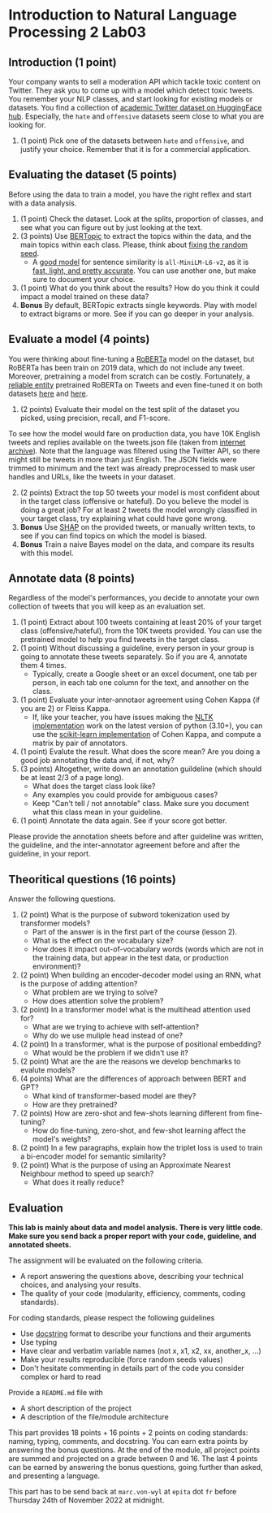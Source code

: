 # Introduction to Natural Language Processing 2 Lab03

## Introduction (1 point)

Your company wants to sell a moderation API which tackle toxic content on Twitter. They ask you to come up with a model which detect toxic tweets. You remember your NLP classes, and start looking for existing models or datasets. You find a collection of [academic Twitter dataset on HuggingFace hub](https://huggingface.co/datasets/tweet_eval). Especially, the `hate` and `offensive` datasets seem close to what you are looking for.

1. (1 point) Pick one of the datasets between `hate` and `offensive`, and justify your choice. Remember that it is for a commercial application.

## Evaluating the dataset (5 points)

Before using the data to train a model, you have the right reflex and start with a data analysis.

1. (1 point) Check the dataset. Look at the splits, proportion of classes, and see what you can figure out by just looking at the text.
2. (3 points) Use [BERTopic](https://github.com/MaartenGr/BERTopic) to extract the topics within the data, and the main topics within each class. Please, think about [fixing the random seed](https://stackoverflow.com/questions/71320201/how-to-fix-random-seed-for-bertopic).
    * A [good model](https://github.com/MaartenGr/BERTopic#embedding-models) for sentence similarity is `all-MiniLM-L6-v2`, as it is [fast, light, and pretty accurate](https://www.sbert.net/docs/pretrained_models.html). You can use another one, but make sure to document your choice.
3. (1 point) What do you think about the results? How do you think it could impact a model trained on these data?
4. **Bonus** By default, BERTopic extracts single keywords. Play with model to extract bigrams or more. See if you can go deeper in your analysis.

## Evaluate a model (4 points)

You were thinking about fine-tuning a [RoBERTa](https://arxiv.org/abs/1907.11692) model on the dataset, but RoBERTa has been train on 2019 data, which do not include any tweet. Moreover, pretraining a model from scratch can be costly. Fortunately, a [reliable entity](https://github.com/cardiffnlp) pretrained RoBERTa on Tweets and even fine-tuned it on both datasets [here](https://huggingface.co/cardiffnlp/twitter-roberta-base-offensive?text=I+like+you.+I+love+you) and [here](https://huggingface.co/cardiffnlp/twitter-roberta-base-hate?text=I+like+you.+I+love+you).

1. (2 points) Evaluate their model on the test split of the dataset you picked, using precision, recall, and F1-score.

To see how the model would fare on production data, you have 10K English tweets and replies available on the tweets.json file (taken from [internet archive](https://archive.org/details/archiveteam-twitter-stream-2021-07)). Note that the language was filtered using the Twitter API, so there might still be tweets in more than just English. The JSON fields were trimmed to minimum and the text was already preprocessed to mask user handles and URLs, like the tweets in your dataset.

2. (2 points) Extract the top 50 tweets your model is most confident about in the target class (offensive or hateful). Do you believe the model is doing a great job? For at least 2 tweets the model wrongly classified in your target class, try explaining what could have gone wrong.
3. **Bonus** Use [SHAP](https://github.com/slundberg/shap/tree/45b85c1837283fdaeed7440ec6365a886af4a333#natural-language-example-transformers) on the provided tweets, or manually written texts, to see if you can find topics on which the model is biased.
4. **Bonus** Train a naive Bayes model on the data, and compare its results with this model.

## Annotate data (8 points)

Regardless of the model's performances, you decide to annotate your own collection of tweets that you will keep as an evaluation set.

1. (1 point) Extract about 100 tweets containing at least 20% of your target class (offensive/hateful), from the 10K tweets provided. You can use the pretrained model to help you find tweets in the target class.
2. (1 point) Without discussing a guideline, every person in your group is going to annotate these tweets separately. So if you are 4, annotate them 4 times.
    * Typically, create a Google sheet or an excel document, one tab per person, in each tab one column for the text, and annother on the class.
3. (1 point) Evaluate your inter-annotaor agreement using Cohen Kappa (if you are 2) or Fleiss Kappa.
    * If, like your teacher, you have issues making the [NLTK implementation](https://www.nltk.org/_modules/nltk/metrics/agreement.html) work on the latest version of python (3.10+), you can use the [scikit-learn implementation](https://scikit-learn.org/stable/modules/generated/sklearn.metrics.cohen_kappa_score.html) of Cohen Kappa, and compute a matrix by pair of annotators.
4. (1 point) Evalute the result. What does the score mean? Are you doing a good job annotating the data and, if not, why?
5. (3 points) Altogether, write down an annotation guildeline (which should be at least 2/3 of a page long).
    * What does the target class look like?
    * Any examples you could provide for ambiguous cases?
    * Keep "Can't tell / not annotable" class. Make sure you document what this class mean in your guideline.
6. (1 point) Annotate the data again. See if your score got better.

Please provide the annotation sheets before and after guideline was written, the guideline, and the inter-annotator agreement before and after the guideline, in your report.

## Theoritical questions (16 points)

Answer the following questions.
1. (2 point) What is the purpose of subword tokenization used by transformer models?
   * Part of the answer is in the first part of the course (lesson 2).
   * What is the effect on the vocabulary size?
   * How does it impact out-of-vocabulary words (words which are not in the training data, but appear in the test data, or production environment)?
2. (2 point) When building an encoder-decoder model using an RNN, what is the purpose of adding attention?
   * What problem are we trying to solve?
   * How does attention solve the problem?
3. (2 point) In a transformer model what is the multihead attention used for?
   * What are we trying to achieve with self-attention?
   * Why do we use muliple head instead of one?
4. (2 point) In a transformer, what is the purpose of positional embedding?
   * What would be the problem if we didn't use it?
5. (2 point) What are the are the reasons we develop benchmarks to evalute models?
6. (4 points) What are the differences of approach between BERT and GPT?
    * What kind of transformer-based model are they?
    * How are they pretrained?
7. (2 points) How are zero-shot and few-shots learning different from fine-tuning?
    * How do fine-tuning, zero-shot, and few-shot learning affect the model's weights?
8. (2 point) In a few paragraphs, explain how the triplet loss is used to train a bi-encoder model for semantic similarity?
9. (2 point) What is the purpose of using an Approximate Nearest Neighbour method to speed up search?
   * What does it really reduce?

## Evaluation

**This lab is mainly about data and model analysis. There is very little code. Make sure you send back a proper report with your code, guideline, and annotated sheets.**

The assignment will be evaluated on the following criteria.
* A report answering the questions above, describing your technical choices, and analysing your results.
* The quality of your code (modularity, efficiency, comments, coding standards).

For coding standards, please respect the following guidelines
* Use [docstring](https://www.programiz.com/python-programming/docstrings) format to describe your functions and their arguments
* Use typing
* Have clear and verbatim variable names (not x, x1, x2, xx, another_x, ...)
* Make your results reproducible (force random seeds values)
* Don't hesitate commenting in details part of the code you consider complex or hard to read

Provide a `README.md` file with 
* A short description of the project
* A description of the file/module architecture

This part provides 18 points + 16 points + 2 points on coding standards: naming, typing, comments, and docstring. You can earn extra points by answering the bonus questions. At the end of the module, all project points are summed and projected on a grade between 0 and 16. The last 4 points can be earned by answering the bonus questions, going further than asked, and presenting a language.

This part has to be send back at `marc.von-wyl` at `epita` dot `fr` before Thursday 24th of November 2022 at midnight.
